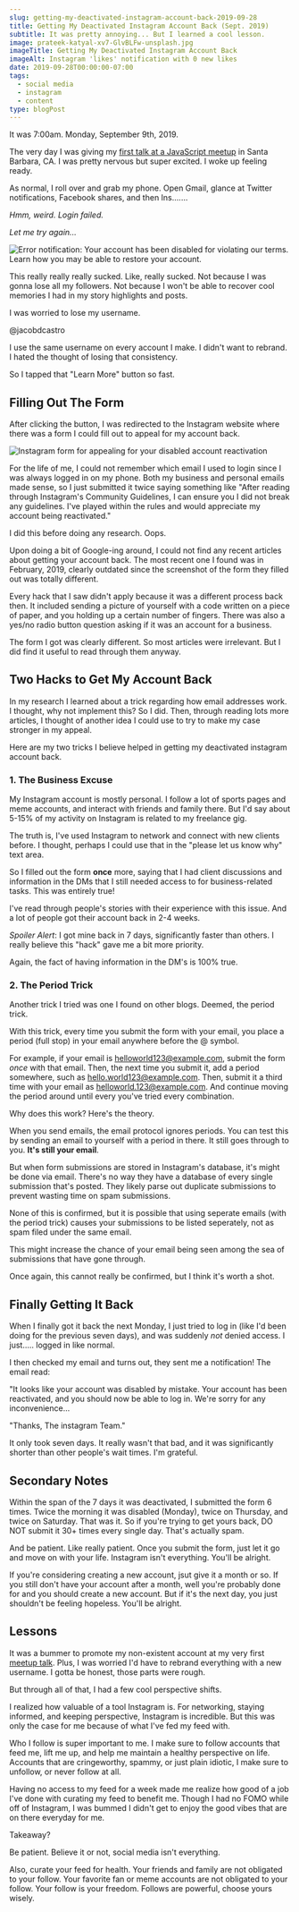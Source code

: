 ```yaml
---
slug: getting-my-deactivated-instagram-account-back-2019-09-28
title: Getting My Deactivated Instagram Account Back (Sept. 2019)
subtitle: It was pretty annoying... But I learned a cool lesson.
image: prateek-katyal-xv7-GlvBLFw-unsplash.jpg
imageTitle: Getting My Deactivated Instagram Account Back
imageAlt: Instagram 'likes' notification with 0 new likes
date: 2019-09-28T00:00:00-07:00
tags:
  - social media
  - instagram
  - content
type: blogPost
---
```


It was 7:00am. Monday, September 9th, 2019.

The very day I was giving my [first talk at a JavaScript meetup](https://www.meetup.com/sbjavascript/events/264346893/) in Santa Barbara, CA. I was pretty nervous but super excited. I woke up feeling ready.

As normal, I roll over and grab my phone. Open Gmail, glance at Twitter notifications, Facebook shares, and then Ins.......

_Hmm, weird. Login failed._

_Let me try again..._

![Error notification: Your account has been disabled for violating our terms. Learn how you may be able to restore your account.](./instagram-disable-notification.png "Instagram account disabled notification")

This really really really sucked. Like, really sucked. Not because I was gonna lose all my followers. Not because I won't be able to recover cool memories I had in my story highlights and posts.

I was worried to lose my username.

@jacobdcastro

I use the same username on every account I make. I didn't want to rebrand. I hated the thought of losing that consistency.

So I tapped that "Learn More" button so fast.

## Filling Out The Form

After clicking the button, I was redirected to the Instagram website where there was a form I could fill out to appeal for my account back.

![Instagram form for appealing for your disabled account reactivation](./instagram-appeal-form.png "Instagram Reactivation Form")

For the life of me, I could not remember which email I used to login since I was always logged in on my phone. Both my business and personal emails made sense, so I just submitted it twice saying something like "After reading through Instagram's Community Guidelines, I can ensure you I did not break any guidelines. I've played within the rules and would appreciate my account being reactivated."

I did this before doing any research. Oops.

Upon doing a bit of Google-ing around, I could not find any recent articles about getting your account back. The most recent one I found was in February, 2019, clearly outdated since the screenshot of the form they filled out was totally different.

Every hack that I saw didn't apply because it was a different process back then. It included sending a picture of yourself with a code written on a piece of paper, and you holding up a certain number of fingers. There was also a yes/no radio button question asking if it was an account for a business.

The form I got was clearly different. So most articles were irrelevant. But I did find it useful to read through them anyway.

## Two Hacks to Get My Account Back

In my research I learned about a trick regarding how email addresses work. I thought, why not implement this? So I did. Then, through reading lots more articles, I thought of another idea I could use to try to make my case stronger in my appeal.

Here are my two tricks I believe helped in getting my deactivated instagram account back.

### 1. The Business Excuse

My Instagram account is mostly personal. I follow a lot of sports pages and meme accounts, and interact with friends and family there. But I'd say about 5-15% of my activity on Instagram is related to my freelance gig.

The truth is, I've used Instagram to network and connect with new clients before. I thought, perhaps I could use that in the "please let us know why" text area.

So I filled out the form **once** more, saying that I had client discussions and information in the DMs that I still needed access to for business-related tasks. This was entirely true!

I've read through people's stories with their experience with this issue. And a lot of people got their account back in 2-4 weeks.

_*Spoiler Alert*_: I got mine back in 7 days, significantly faster than others. I really believe this "hack" gave me a bit more priority.

Again, the fact of having information in the DM's is 100% true.

### 2. The Period Trick

Another trick I tried was one I found on other blogs. Deemed, the period trick.

With this trick, every time you submit the form with your email, you place a period (full stop) in your email anywhere before the @ symbol.

For example, if your email is helloworld123@example.com, submit the form _once_ with that email. Then, the next time you submit it, add a period somewhere, such as hello.world123@example.com. Then, submit it a third time with your email as helloworld.123@example.com. And continue moving the period around until every you've tried every combination.

Why does this work? Here's the theory.

When you send emails, the email protocol ignores periods. You can test this by sending an email to yourself with a period in there. It still goes through to you. **It's still your email**.

But when form submissions are stored in Instagram's database, it's might be done via email. There's no way they have a database of every single submission that's posted. They likely parse out duplicate submissions to prevent wasting time on spam submissions.

None of this is confirmed, but it is possible that using seperate emails (with the period trick) causes your submissions to be listed seperately, not as spam filed under the same email.

This might increase the chance of your email being seen among the sea of submissions that have gone through.

Once again, this cannot really be confirmed, but I think it's worth a shot.

## Finally Getting It Back

When I finally got it back the next Monday, I just tried to log in (like I'd been doing for the previous seven days), and was suddenly _not_ denied access. I just..... logged in like normal.

I then checked my email and turns out, they sent me a notification! The email read:

"It looks like your account was disabled by mistake. Your account has been reactivated, and you should now be able to log in. We're sorry for any inconvenience...

"Thanks, The instagram Team."

It only took seven days. It really wasn't that bad, and it was significantly shorter than other people's wait times. I'm grateful.

## Secondary Notes

Within the span of the 7 days it was deactivated, I submitted the form 6 times. Twice the morning it was disabled (Monday), twice on Thursday, and twice on Saturday. That was it. So if you're trying to get yours back, DO NOT submit it 30+ times every single day. That's actually spam.

And be patient. Like really patient. Once you submit the form, just let it go and move on with your life. Instagram isn't everything. You'll be alright.

If you're considering creating a new account, jsut give it a month or so. If you still don't have your account after a month, well you're probably done for and you should create a new account. But if it's the next day, you just shouldn't be feeling hopeless. You'll be alright.

## Lessons

It was a bummer to promote my non-existent account at my very first [meetup talk](https://www.meetup.com/sbjavascript/events/264346893/). Plus, I was worried I'd have to rebrand everything with a new username. I gotta be honest, those parts were rough.

But through all of that, I had a few cool perspective shifts.

I realized how valuable of a tool Instagram is. For networking, staying informed, and keeping perspective, Instagram is incredible. But this was only the case for me because of what I've fed my feed with.

Who I follow is super important to me. I make sure to follow accounts that feed me, lift me up, and help me maintain a healthy perspective on life. Accounts that are cringeworthy, spammy, or just plain idiotic, I make sure to unfollow, or never follow at all.

Having no access to my feed for a week made me realize how good of a job I've done with curating my feed to benefit me. Though I had no FOMO while off of Instagram, I was bummed I didn't get to enjoy the good vibes that are on there everyday for me.

Takeaway?

Be patient. Believe it or not, social media isn't everything.

Also, curate your feed for health. Your friends and family are not obligated to your follow. Your favorite fan or meme accounts are not obligated to your follow. Your follow is your freedom. Follows are powerful, choose yours wisely.
